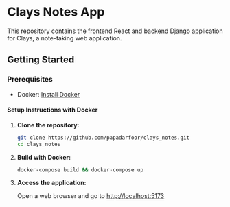 # Clays Notes App

This repository contains the frontend React and backend Django application for Clays, a note-taking web application.

## Getting Started

### Prerequisites

- Docker: [Install Docker](https://docs.docker.com/get-docker/)


#### Setup Instructions with Docker

1. **Clone the repository:**

    ```bash
    git clone https://github.com/papadarfoor/clays_notes.git
    cd clays_notes
    ```

2. **Build with Docker:**

    ```bash
    docker-compose build && docker-compose up
    ```

3. **Access the application:**

   Open a web browser and go to [http://localhost:5173](http://localhost:5173)
